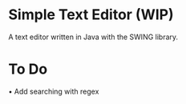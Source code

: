 # Simple Text Editor (WIP)
A text editor written in Java with the SWING library.

# To Do
 • Add searching with regex
